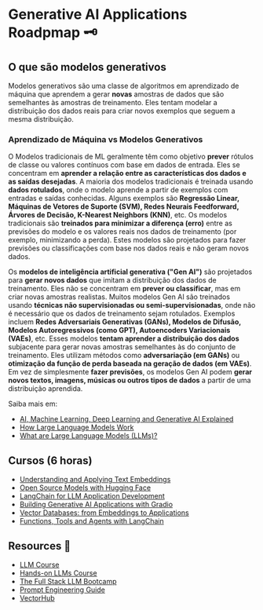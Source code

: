 # Generative AI Applications Roadpmap 🗝️
## O que são modelos generativos
Modelos generativos são uma classe de algoritmos em aprendizado de máquina que aprendem a gerar **novas** amostras de dados que são semelhantes às amostras de treinamento. Eles tentam modelar a distribuição dos dados reais para criar novos exemplos que seguem a mesma distribuição.

### Aprendizado de Máquina vs Modelos Generativos

O Modelos tradicionais de ML geralmente têm como objetivo **prever** rótulos de classe ou valores contínuos com base em dados de entrada. Eles se concentram em **aprender a relação entre as características dos dados e as saídas desejadas**. A maioria dos modelos tradicionais é treinada usando **dados rotulados**, onde o modelo aprende a partir de exemplos com entradas e saídas conhecidas. Alguns exemplos são **Regressão Linear, Máquinas de Vetores de Suporte (SVM), Redes Neurais Feedforward, Árvores de Decisão, K-Nearest Neighbors (KNN)**, etc. Os modelos tradicionais são **treinados para minimizar a diferença (erro)** entre as previsões do modelo e os valores reais nos dados de treinamento (por exemplo, minimizando a perda). Estes modelos são projetados para fazer previsões ou classificações com base nos dados reais e não geram novos dados.

Os **modelos de inteligência artificial generativa ("Gen AI")** são projetados para **gerar novos dados** que imitam a distribuição dos dados de treinamento. Eles não se concentram em **prever ou classificar**, mas em criar novas amostras realistas. Muitos modelos Gen AI são treinados usando **técnicas não supervisionadas ou semi-supervisionadas**, onde não é necessário que os dados de treinamento sejam rotulados. Exemplos incluem **Redes Adversariais Generativas (GANs), Modelos de Difusão, Modelos Autoregressivos (como GPT), Autoencoders Variacionais (VAEs)**, etc. Esses modelos **tentam aprender a distribuição dos dados** subjacente para gerar novas amostras semelhantes às do conjunto de treinamento. Eles utilizam métodos como **adversariação (em GANs)** ou **otimização da função de perda baseada na geração de dados (em VAEs)**. Em vez de simplesmente **fazer previsões**, os modelos Gen AI podem **gerar novos textos, imagens, músicas ou outros tipos de dados** a partir de uma distribuição aprendida.

Saiba mais em:
- [AI, Machine Learning, Deep Learning and Generative AI Explained](https://www.youtube.com/watch?v=qYNweeDHiyU)
- [How Large Language Models Work](https://www.youtube.com/watch?v=5sLYAQS9sWQ)
- [What are Large Language Models (LLMs)?](https://www.youtube.com/watch?v=iR2O2GPbB0E&t=1s&pp=ygULd2hhdCBpcyBsbG0%3D)

## Cursos (6 horas)
- [Understanding and Applying Text Embeddings](https://www.deeplearning.ai/short-courses/google-cloud-vertex-ai/)
- [Open Source Models with Hugging Face](https://www.deeplearning.ai/short-courses/open-source-models-hugging-face/)
- [LangChain for LLM Application Development](https://www.deeplearning.ai/short-courses/langchain-for-llm-application-development/)
- [Building Generative AI Applications with Gradio](https://www.deeplearning.ai/short-courses/building-generative-ai-applications-with-gradio/)
- [Vector Databases: from Embeddings to Applications](https://www.deeplearning.ai/short-courses/vector-databases-embeddings-applications/)
- [Functions, Tools and Agents with LangChain](https://www.deeplearning.ai/short-courses/functions-tools-agents-langchain/)

## Resources 🧰
- [LLM Course](https://github.com/mlabonne/llm-course)
- [Hands-on LLMs Course](https://github.com/iusztinpaul/hands-on-llms?tab=readme-ov-file#hands-on-llms-course-)
- [The Full Stack LLM Bootcamp](https://fullstackdeeplearning.com/)
- [Prompt Engineering Guide](https://www.promptingguide.ai/)
- [VectorHub](https://hub.superlinked.com/)
